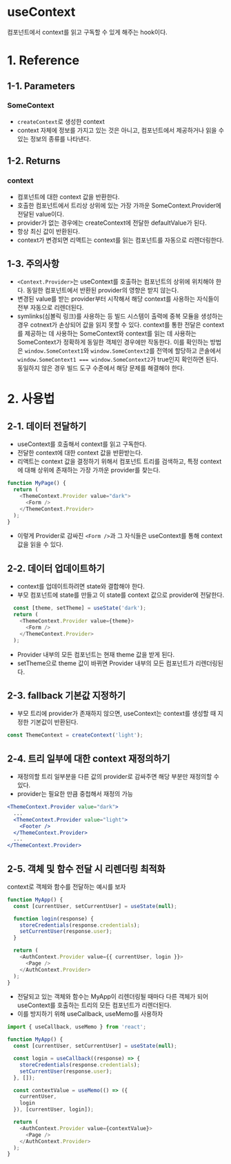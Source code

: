 # useContext
컴포넌트에서 context를 읽고 구독할 수 있게 해주는 hook이다.

# 1. Reference
## 1-1. Parameters
### SomeContext
- `createContext`로 생성한 context
- context 자체에 정보를 가지고 있는 것은 아니고, 컴포넌트에서 제공하거나 읽을 수 있는 정보의 종류를 나타낸다.

## 1-2. Returns
### context
- 컴포넌트에 대한 context 값을 반환한다.
- 호출한 컴포넌트에서 트리상 상위에 있는 가장 가까운 SomeContext.Provider에 전달된 value이다.
- provider가 없는 경우에는 createContext에 전달한 defaultValue가 된다.
- 항상 최신 값이 반환된다.
- context가 변경되면 리액트는 context를 읽는 컴포넌트를 자동으로 리렌더링한다.

## 1-3. 주의사항
- `<Context.Provider>`는 useContext를 호출하는 컴포넌트의 상위에 위치해야 한다. 동일한 컴포넌트에서 반환된 provider의 영향은 받지 않는다.
- 변경된 value를 받는 provider부터 시작해서 해당 context를 사용하는 자식들이 전부 자동으로 리렌더된다.
- symlinks(심볼릭 링크)를 사용하는 등 빌드 시스템이 출력에 중복 모듈을 생성하는 경우 cotnext가 손상되어 값을 읽지 못할 수 있다. context를 통한 전달은 context를 제공하는 데 사용하는 SomeContext와 context를 읽는 데 사용하는 SomeContext가 정확하게 동일한 객체인 경우에만 작동한다.
이를 확인하는 방법은 `window.SomeContext1`와 `window.SomeContext2`를 전역에 할당하고 콘솔에서 `window.SomeContext1 === window.SomeContext2`가 true인지 확인하면 된다. 동일하지 않은 경우 빌드 도구 수준에서 해당 문제를 해결해야 한다.

# 2. 사용법
## 2-1. 데이터 전달하기
- useContext를 호출해서 context를 읽고 구독한다.
- 전달한 context에 대한 context 값을 반환받는다.
- 리액트는 context 값을 결정하기 위해서 컴포넌트 트리를 검색하고, 특정 context에 대해 상위에 존재하는 가장 가까운 provider를 찾는다.

```js
function MyPage() {
  return (
    <ThemeContext.Provider value="dark">
      <Form />
    </ThemeContext.Provider>
  );
}
```

- 이렇게 Provider로 감싸진 `<Form />`과 그 자식들은 useContext를 통해 context 값을 읽을 수 있다.

## 2-2. 데이터 업데이트하기
- context를 업데이트하려면 state와 결합해야 한다.
- 부모 컴포넌트에 state를 만들고 이 state를 context 값으로 provider에 전달한다.

```js
  const [theme, setTheme] = useState('dark');
  return (
    <ThemeContext.Provider value={theme}>
      <Form />
    </ThemeContext.Provider>
  );
```

- Provider 내부의 모든 컴포넌트는 현재 theme 값을 받게 된다.
- setTheme으로 theme 값이 바뀌면 Provider 내부의 모든 컴포넌트가 리렌더링된다.

## 2-3. fallback 기본값 지정하기
- 부모 트리에 provider가 존재하지 않으면, useContext는 context를 생성할 때 지정한 기본값이 반환된다.

```js
const ThemeContext = createContext('light');
```

## 2-4. 트리 일부에 대한 context 재정의하기
- 재정의할 트리 일부분을 다른 값의 provider로 감싸주면 해당 부분만 재정의할 수 있다.
- provider는 필요한 만큼 중첩해서 재정의 가능

```jsx
<ThemeContext.Provider value="dark">
  ...
  <ThemeContext.Provider value="light">
    <Footer />
  </ThemeContext.Provider>
  ...
</ThemeContext.Provider>
```

## 2-5. 객체 및 함수 전달 시 리렌더링 최적화

context로 객체와 함수를 전달하는 예시를 보자

```js
function MyApp() {
  const [currentUser, setCurrentUser] = useState(null);

  function login(response) {
    storeCredentials(response.credentials);
    setCurrentUser(response.user);
  }

  return (
    <AuthContext.Provider value={{ currentUser, login }}>
      <Page />
    </AuthContext.Provider>
  );
}
```

- 전달되고 있는 객체와 함수는 MyApp이 리렌더링될 때마다 다른 객체가 되어 useContext를 호출하는 트리의 모든 컴포넌트가 리렌더된다.
- 이를 방지하기 위해 useCallback, useMemo를 사용하자

```js
import { useCallback, useMemo } from 'react';

function MyApp() {
  const [currentUser, setCurrentUser] = useState(null);

  const login = useCallback((response) => {
    storeCredentials(response.credentials);
    setCurrentUser(response.user);
  }, []);

  const contextValue = useMemo(() => ({
    currentUser,
    login
  }), [currentUser, login]);

  return (
    <AuthContext.Provider value={contextValue}>
      <Page />
    </AuthContext.Provider>
  );
}
```

